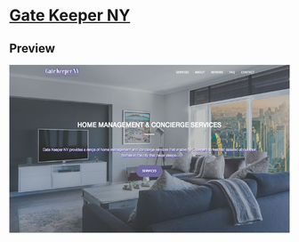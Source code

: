 # [Gate Keeper NY](https://gatekeepernew.herokuapp.com/)

## Preview

[![Creative Preview](img/GatekeeperPreview.jpg)](https://gatekeepernew.herokuapp.com/)
